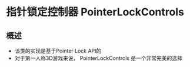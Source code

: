 # 指针锁定控制器 PointerLockControls

## 概述

+ 该类的实现是基于Pointer Lock API的
+ 对于第一人称3D游戏来说， PointerLockControls 是一个非常完美的选择

